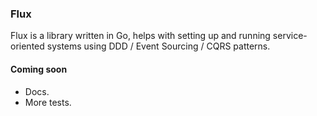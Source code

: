 ### Flux

Flux is a library written in Go, helps with setting up and running service-oriented systems using DDD / Event Sourcing / CQRS patterns.


#### Coming soon
- Docs.
- More tests.



